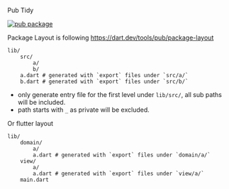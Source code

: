 Pub Tidy

[![pub package](https://img.shields.io/pub/v/pubtidy.svg)](https://pub.dev/packages/pubtidy)

Package Layout is following https://dart.dev/tools/pub/package-layout

```
lib/
    src/
        a/
        b/
    a.dart # generated with `export` files under `src/a/` 
    b.dart # generated with `export` files under `src/b/`
```

* only generate entry file for the first level under `lib/src/`, all sub paths will be included.
* path starts with `_` as private will be excluded.

Or flutter layout

```
lib/
    domain/
        a/
        a.dart # generated with `export` files under `domain/a/` 
    view/
        a/
        a.dart # generated with `export` files under `view/a/` 
    main.dart        
```
